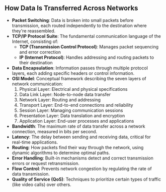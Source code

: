 ## How Data Is Transferred Across Networks

- **Packet Switching**: Data is broken into small packets before transmission, each routed independently to the destination where they're reassembled.
- **TCP/IP Protocol Suite**: The fundamental communication language of the Internet, consisting of:
  - **TCP (Transmission Control Protocol)**: Manages packet sequencing and error correction
  - **IP (Internet Protocol)**: Handles addressing and routing packets to their destination
- **Data Encapsulation**: Information passes through multiple protocol layers, each adding specific headers or control information.
- **OSI Model**: Conceptual framework describing the seven layers of network communication:
  1. Physical Layer: Electrical and physical specifications
  2. Data Link Layer: Node-to-node data transfer
  3. Network Layer: Routing and addressing
  4. Transport Layer: End-to-end connections and reliability
  5. Session Layer: Managing communication sessions
  6. Presentation Layer: Data translation and encryption
  7. Application Layer: End-user processes and applications
- **Bandwidth**: The maximum rate of data transfer across a network connection, measured in bits per second.
- **Latency**: The delay between sending and receiving data, critical for real-time applications.
- **Routing**: How packets find their way through the network, using dynamic algorithms to determine optimal paths.
- **Error Handling**: Built-in mechanisms detect and correct transmission errors or request retransmission.
- **Flow Control**: Prevents network congestion by regulating the rate of data transmission.
- **Quality of Service (QoS)**: Techniques to prioritize certain types of traffic (like video calls) over others.
